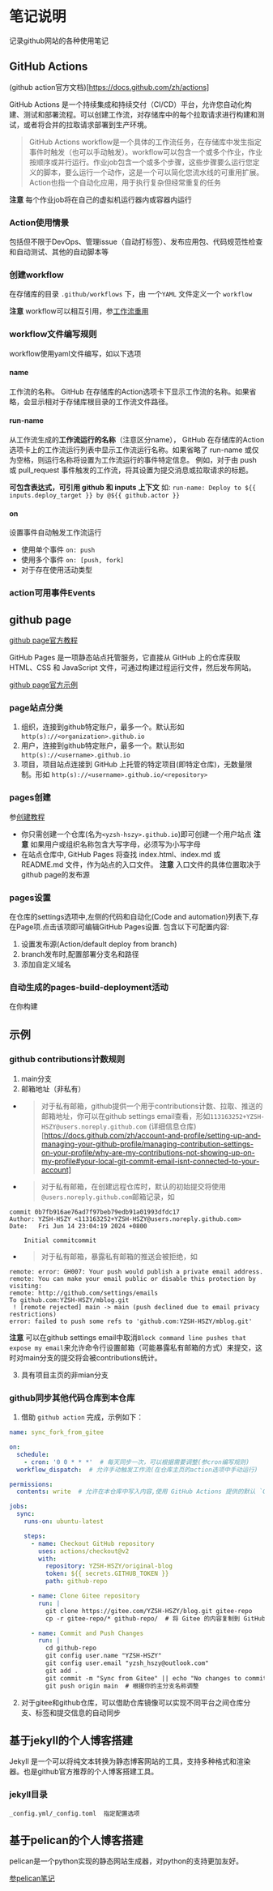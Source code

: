 # 笔记说明
记录github网站的各种使用笔记

## GitHub Actions
(github action官方文档)[https://docs.github.com/zh/actions]

GitHub Actions 是一个持续集成和持续交付（CI/CD）平台，允许您自动化构建、测试和部署流程。可以创建工作流，对存储库中的每个拉取请求进行构建和测试，或者将合并的拉取请求部署到生产环境。

> GitHub Actions workflow是一个具体的工作流任务，在存储库中发生指定事件时触发（也可以手动触发）。workflow可以包含一个或多个作业，作业按顺序或并行运行。作业job包含一个或多个步骤，这些步骤要么运行您定义的脚本，要么运行一个动作，这是一个可以简化您流水线的可重用扩展。
> Action也指一个自动化应用，用于执行复杂但经常重复的任务

**注意** 每个作业job将在自己的虚拟机运行器内或容器内运行

### Action使用情景
包括但不限于DevOps、管理issue（自动打标签）、发布应用包、代码规范性检查和自动测试、其他的自动脚本等

### 创建workflow
在存储库的目录 `.github/workflows` 下，由 一个`YAML` 文件定义一个 `workflow`

**注意** workflow可以相互引用，参[工作流重用](https://docs.github.com/en/actions/using-workflows/reusing-workflows)

### workflow文件编写规则

workflow使用yaml文件编写，如以下选项

#### name
工作流的名称。 GitHub 在存储库的Action选项卡下显示工作流的名称。如果省略，会显示相对于存储库根目录的工作流文件路径。

#### run-name
从工作流生成的**工作流运行的名称**（注意区分name）， GitHub 在存储库的Action选项卡上的工作流运行列表中显示工作流运行名称。如果省略了 run-name 或仅为空格，则运行名称将设置为工作流运行的事件特定信息。 例如，对于由 push 或 pull_request 事件触发的工作流，将其设置为提交消息或拉取请求的标题。

**可包含表达式，可引用 github 和 inputs 上下文**
如: `run-name: Deploy to ${{ inputs.deploy_target }} by @${{ github.actor }}`

#### on
设置事件自动触发工作流运行

- 使用单个事件 `on: push`
- 使用多个事件 `on: [push, fork]`
- 对于存在使用活动类型
### action可用事件Events

## github page
[github page官方教程](https://docs.github.com/zh/pages/getting-started-with-github-pages/about-github-pages#types-of-github-pages-sites)

GitHub Pages 是一项静态站点托管服务，它直接从 GitHub 上的仓库获取 HTML、CSS 和 JavaScript 文件，可通过构建过程运行文件，然后发布网站。

[github page官方示例](https://github.com/collections/github-pages-examples)

### page站点分类

1. 组织，连接到github特定账户，最多一个。默认形如 `http(s)://<organization>.github.io`
2. 用户，连接到github特定账户，最多一个。默认形如 `http(s)://<username>.github.io`
3. 项目，项目站点连接到 GitHub 上托管的特定项目(即特定仓库)，无数量限制。形如 `http(s)://<username>.github.io/<repository>`

### pages创建

参[创建教程](https://docs.github.com/zh/pages/getting-started-with-github-pages/creating-a-github-pages-site)

- 你只需创建一个仓库(名为`<yzsh-hszy>.github.io`)即可创建一个用户站点
**注意** 如果用户或组织名称包含大写字母，必须写为小写字母
- 在站点仓库中, GitHub Pages 将查找 index.html、index.md 或 README.md 文件，作为站点的入口文件。
**注意** 入口文件的具体位置取决于github page的发布源

### pages设置

在仓库的settings选项中,左侧的代码和自动化(Code and automation)列表下,存在Page项.点击该项即可编辑GitHub Pages设置.
包含以下可配置内容:
1. 设置发布源(Action/default deploy from branch)
2. branch发布时,配置部署分支名和路径
3. 添加自定义域名

### 自动生成的pages-build-deployment活动
在你构建

## 示例
### github contributions计数规则
1. main分支
2. 邮箱地址（非私有）
- > 对于私有邮箱，github提供一个用于contributions计数、拉取、推送的邮箱地址，你可以在github settings email查看，形如`113163252+YZSH-HSZY@users.noreply.github.com`
(详细信息仓库)[https://docs.github.com/zh/account-and-profile/setting-up-and-managing-your-github-profile/managing-contribution-settings-on-your-profile/why-are-my-contributions-not-showing-up-on-my-profile#your-local-git-commit-email-isnt-connected-to-your-account]

- > 对于私有邮箱，在创建远程仓库时，默认的初始提交将使用`@users.noreply.github.com`邮箱记录，如
```
commit 0b7fb916ae76ad7f97beb79edb91a01993dfdc17
Author: YZSH-HSZY <113163252+YZSH-HSZY@users.noreply.github.com>
Date:   Fri Jun 14 23:04:19 2024 +0800

    Initial commitcommit 
```
- > 对于私有邮箱，暴露私有邮箱的推送会被拒绝，如
```
remote: error: GH007: Your push would publish a private email address.
remote: You can make your email public or disable this protection by visiting:
remote: http://github.com/settings/emails
To github.com:YZSH-HSZY/mblog.git
 ! [remote rejected] main -> main (push declined due to email privacy restrictions)
error: failed to push some refs to 'github.com:YZSH-HSZY/mblog.git'
```
**注意** 可以在github settings email中取消`Block command line pushes that expose my email`来允许命令行设置邮箱（可能暴露私有邮箱的方式）来提交，这时对main分支的提交将会被contributions统计。

3. 具有项目主页的非mian分支


### github同步其他代码仓库到本仓库

1. 借助 `github action` 完成，示例如下：
```yaml
name: sync_fork_from_gitee

on:
  schedule:
    - cron: '0 0 * * *'  # 每天同步一次，可以根据需要调整(参cron编写规则)
  workflow_dispatch:  # 允许手动触发工作流(在仓库主页的action选项中手动运行)

permissions:
  contents: write  # 允许在本仓库中写入内容,使用 GitHub Actions 提供的默认 `GITHUB_TOKEN`

jobs:
  sync:
    runs-on: ubuntu-latest

    steps:
      - name: Checkout GitHub repository
        uses: actions/checkout@v2
        with:
          repository: YZSH-HSZY/original-blog
          token: ${{ secrets.GITHUB_TOKEN }}
          path: github-repo

      - name: Clone Gitee repository
        run: |
          git clone https://gitee.com/YZSH-HSZY/blog.git gitee-repo
          cp -r gitee-repo/* github-repo/  # 将 Gitee 的内容复制到 GitHub 仓库

      - name: Commit and Push Changes
        run: |
          cd github-repo
          git config user.name "YZSH-HSZY"
          git config user.email "yzsh_hszy@outlook.com"
          git add .
          git commit -m "Sync from Gitee" || echo "No changes to commit"
          git push origin main  # 根据你的主分支名称调整
```

2. 对于gitee和github仓库，可以借助仓库镜像可以实现不同平台之间仓库分支、标签和提交信息的自动同步

## 基于jekyll的个人博客搭建

Jekyll 是一个可以将纯文本转换为静态博客网站的工具，支持多种格式和渲染器。也是github官方推荐的个人博客搭建工具。

### jekyll目录

```
_config.yml/_config.toml  指定配置选项

```

## 基于pelican的个人博客搭建
pelican是一个python实现的静态网站生成器，对python的支持更加友好。

[参pelican笔记](../doc_maker/pelican.md)